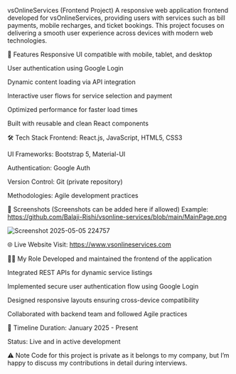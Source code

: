 vsOnlineServices (Frontend Project)
A responsive web application frontend developed for vsOnlineServices, providing users with services such as bill payments, mobile recharges, and ticket bookings. This project focuses on delivering a smooth user experience across devices with modern web technologies.

🚀 Features
Responsive UI compatible with mobile, tablet, and desktop

User authentication using Google Login

Dynamic content loading via API integration

Interactive user flows for service selection and payment

Optimized performance for faster load times

Built with reusable and clean React components

🛠️ Tech Stack
Frontend: React.js, JavaScript, HTML5, CSS3

UI Frameworks: Bootstrap 5, Material-UI

Authentication: Google Auth

Version Control: Git (private repository)

Methodologies: Agile development practices

📱 Screenshots
(Screenshots can be added here if allowed)
Example:
https://github.com/Balaji-Rishi/vsonline-services/blob/main/MainPage.png

![Screenshot 2025-05-05 224757](https://github.com/user-attachments/assets/f38a2a95-3f7c-4e02-afaa-90cacd5fddde)



🌐 Live Website
Visit: https://www.vsonlineservices.com

👨‍💻 My Role
Developed and maintained the frontend of the application

Integrated REST APIs for dynamic service listings

Implemented secure user authentication flow using Google Login

Designed responsive layouts ensuring cross-device compatibility

Collaborated with backend team and followed Agile practices

📅 Timeline
Duration: January 2025 - Present

Status: Live and in active development

⚠️ Note
Code for this project is private as it belongs to my company, but I’m happy to discuss my contributions in detail during interviews.
